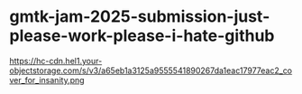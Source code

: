 # gmtk-jam-2025-submission-just-please-work-please-i-hate-github


https://hc-cdn.hel1.your-objectstorage.com/s/v3/a65eb1a3125a9555541890267da1eac17977eac2_cover_for_insanity.png
